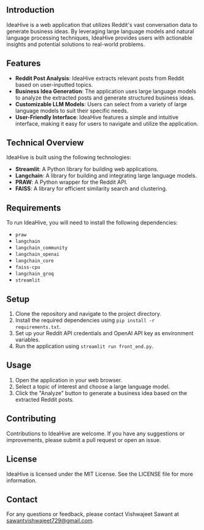 ## Introduction
IdeaHive is a web application that utilizes Reddit's vast conversation data to generate business ideas. By leveraging large language models and natural language processing techniques, IdeaHive provides users with actionable insights and potential solutions to real-world problems.

## Features
* **Reddit Post Analysis**: IdeaHive extracts relevant posts from Reddit based on user-inputted topics.
* **Business Idea Generation**: The application uses large language models to analyze the extracted posts and generate structured business ideas.
* **Customizable LLM Models**: Users can select from a variety of large language models to suit their specific needs.
* **User-Friendly Interface**: IdeaHive features a simple and intuitive interface, making it easy for users to navigate and utilize the application.

## Technical Overview
IdeaHive is built using the following technologies:
* **Streamlit**: A Python library for building web applications.
* **Langchain**: A library for building and integrating large language models.
* **PRAW**: A Python wrapper for the Reddit API.
* **FAISS**: A library for efficient similarity search and clustering.

## Requirements
To run IdeaHive, you will need to install the following dependencies:
* `praw`
* `langchain`
* `langchain_community`
* `langchain_openai`
* `langchain_core`
* `faiss-cpu`
* `langchain_groq`
* `streamlit`

## Setup
1. Clone the repository and navigate to the project directory.
2. Install the required dependencies using `pip install -r requirements.txt`.
3. Set up your Reddit API credentials and OpenAI API key as environment variables.
4. Run the application using `streamlit run front_end.py`.

## Usage
1. Open the application in your web browser.
2. Select a topic of interest and choose a large language model.
3. Click the "Analyze" button to generate a business idea based on the extracted Reddit posts.

## Contributing
Contributions to IdeaHive are welcome. If you have any suggestions or improvements, please submit a pull request or open an issue.

## License
IdeaHive is licensed under the MIT License. See the LICENSE file for more information.

## Contact
For any questions or feedback, please contact Vishwajeet Sawant at [sawantvishwajeet729@gmail.com](mailto:sawantvishwajeet729@gmail.com).
